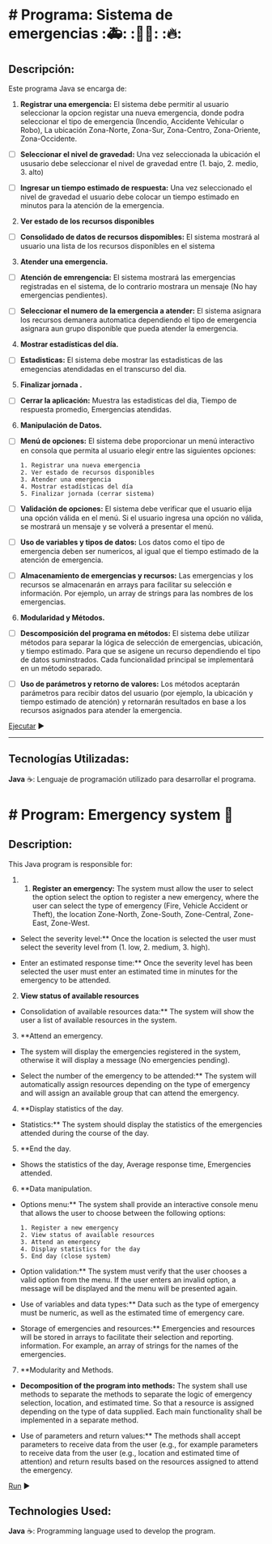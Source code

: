 # # Programa: Sistema de emergencias :🚑:  :👮‍♀️: :🔥:

## Descripción:

Este programa Java se encarga de:


1. **Registrar una emergencia:** El sistema debe permitir al usuario
seleccionar la opcion registar una nueva emergencia, donde podra seleccionar el tipo de emergencia (Incendio, Accidente Vehicular o Robo), La ubicación Zona-Norte, Zona-Sur, Zona-Centro, Zona-Oriente, Zona-Occidente.

- [ ] **Seleccionar el nivel de gravedad:** Una vez seleccionada la ubicación el ususario debe seleccionar el nivel de gravedad entre (1. bajo, 2. medio, 3. alto)

- [ ] **Ingresar un tiempo estimado de respuesta:** Una vez seleccionado el nivel de gravedad el usuario debe colocar un tiempo estimado en minutos para la atención de la emergencia.

2. **Ver estado de los recursos disponibles**

- [ ] **Consolidado de datos de recursos dispomibles:** El sistema mostrará al usuario una lista de los recursos disponibles en el sistema

3. **Atender una emergencia.**

- [ ] **Atención de emrengencia:** El sistema mostrará las emergencias registradas en el sistema, de lo contrario mostrara un mensaje (No hay emergencias pendientes).

- [ ] **Seleccionar el numero de la emergencia a atender:** El sistema asignara los recursos demanera automatica dependiendo el tipo de emergencia asignara aun grupo disponible que pueda atender la emergencia.


4. **Mostrar estadísticas del día.**

- [ ] **Estadisticas:** El sistema debe mostrar las estadisticas de las emegencias atendidadas en el transcurso del dia.

5. **Finalizar jornada .**

- [ ] **Cerrar la aplicación:** Muestra las estadisticas del dia, Tiempo de respuesta promedio, Emergencias atendidas.

6. **Manipulación de Datos.**

- [ ] **Menú de opciones:** El sistema debe proporcionar un menú interactivo en consola que permita al usuario elegir entre las siguientes opciones: 
      
      1. Registrar una nueva emergencia
      2. Ver estado de recursos disponibles
      3. Atender una emergencia
      4. Mostrar estadísticas del día
      5. Finalizar jornada (cerrar sistema)

- [ ] **Validación de opciones:** El sistema debe verificar que el usuario elija una opción válida en el menú. Si el usuario ingresa una opción no válida, se mostrará un mensaje y se volverá a presentar el menú.

- [ ] **Uso de variables y tipos de datos:** Los datos como el tipo de emergencia deben ser numericos, al igual que el tiempo estimado de la atención de emergencia.

- [ ] **Almacenamiento de emergencias y recursos:** Las emergencias y los recursos se almacenarán en arrays para facilitar su selección e
      información. Por ejemplo, un array de strings para las nombres de los
      emergencias.

6. **Modularidad y Métodos.**

- [ ] **Descomposición del programa en métodos:** El sistema debe utilizar
      métodos para separar la lógica de selección de emergencias, ubicación, y tiempo estimado. Para que se asigene un recurso dependiendo el tipo de datos suminstrados. Cada funcionalidad principal se implementará en un método separado.

- [ ] **Uso de parámetros y retorno de valores:** Los métodos aceptarán
      parámetros para recibir datos del usuario (por ejemplo, la ubicación y tiempo estimado de atención) y retornarán resultados  en base a los recursos asignados para atender la emergencia.

[Ejecutar](https://onlinegdb.com/BlkyyYZGq) :arrow_forward:

_____________

## Tecnologías Utilizadas:

**Java** :coffee:: Lenguaje de programación utilizado para desarrollar el programa.

# # Program: Emergency system :rocket:

## Description:

This Java program is responsible for:


1. 1. **Register an emergency:** The system must allow the user to select the option
select the option to register a new emergency, where the user can select the type of emergency (Fire, Vehicle Accident or Theft), the location Zone-North, Zone-South, Zone-Central, Zone-East, Zone-West.

- Select the severity level:** Once the location is selected the user must select the severity level from (1. low, 2. medium, 3. high).

- Enter an estimated response time:** Once the severity level has been selected the user must enter an estimated time in minutes for the emergency to be attended.

2. **View status of available resources**

- Consolidation of available resources data:** The system will show the user a list of available resources in the system.

3. **Attend an emergency.

- The system will display the emergencies registered in the system, otherwise it will display a message (No emergencies pending).

- Select the number of the emergency to be attended:** The system will automatically assign resources depending on the type of emergency and will assign an available group that can attend the emergency.


4. **Display statistics of the day.

- Statistics:** The system should display the statistics of the emergencies attended during the course of the day.

5. **End the day.

- Shows the statistics of the day, Average response time, Emergencies attended.

6. **Data manipulation.

- Options menu:** The system shall provide an interactive console menu that allows the user to choose between the following options: 
      
      1. Register a new emergency
      2. View status of available resources
      3. Attend an emergency
      4. Display statistics for the day
      5. End day (close system)

- Option validation:** The system must verify that the user chooses a valid option from the menu. If the user enters an invalid option, a message will be displayed and the menu will be presented again.

- Use of variables and data types:** Data such as the type of emergency must be numeric, as well as the estimated time of emergency care.

- Storage of emergencies and resources:** Emergencies and resources will be stored in arrays to facilitate their selection and reporting.
information. For example, an array of strings for the names of the emergencies.


7. **Modularity and Methods.

- **Decomposition of the program into methods:** The system shall use methods to separate the
      methods to separate the logic of emergency selection, location, and estimated time. So that a resource is assigned depending on the type of data supplied. Each main functionality shall be implemented in a separate method.

- Use of parameters and return values:** The methods shall accept parameters to receive data from the user (e.g., for example
      parameters to receive data from the user (e.g., location and estimated time of attention) and return results based on the resources assigned to attend the emergency.

[Run](https://onlinegdb.com/BlkyyYZGq) :arrow_forward:

## Technologies Used:

**Java** :coffee:: Programming language used to develop the program.

